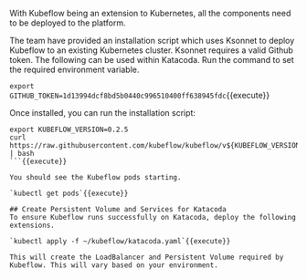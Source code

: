 With Kubeflow being an extension to Kubernetes, all the components need to be deployed to the platform. 

The team have provided an installation script which uses Ksonnet to deploy Kubeflow to an existing Kubernetes cluster. Ksonnet requires a valid Github token. The following can be used within Katacoda. Run the command to set the required environment variable.

`export GITHUB_TOKEN=1d13994dcf8bd5b0440c996510400ff638945fdc`{{execute}}

Once installed, you can run the installation script:

```
export KUBEFLOW_VERSION=0.2.5
curl https://raw.githubusercontent.com/kubeflow/kubeflow/v${KUBEFLOW_VERSION}/scripts/deploy.sh | bash
```{{execute}}

You should see the Kubeflow pods starting.

`kubectl get pods`{{execute}}

## Create Persistent Volume and Services for Katacoda
To ensure Kubeflow runs successfully on Katacoda, deploy the following extensions.

`kubectl apply -f ~/kubeflow/katacoda.yaml`{{execute}}

This will create the LoadBalancer and Persistent Volume required by Kubeflow. This will vary based on your environment.
